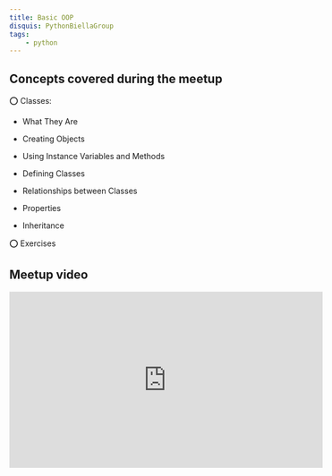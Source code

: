 ```yaml
---
title: Basic OOP
disquis: PythonBiellaGroup
tags:
    - python
---
```


## Concepts covered during the meetup

⭕️ Classes:

* What They Are

* Creating Objects

* Using Instance Variables and Methods

* Defining Classes

* Relationships between Classes

* Properties

* Inheritance

⭕️ Exercises


## Meetup video
<iframe width="560" height="315" src="https://www.youtube.com/embed/cczVo4HepKg" title="YouTube video player" frameborder="0" allow="accelerometer; autoplay; clipboard-write; encrypted-media; gyroscope; picture-in-picture; web-share" allowfullscreen></iframe>
